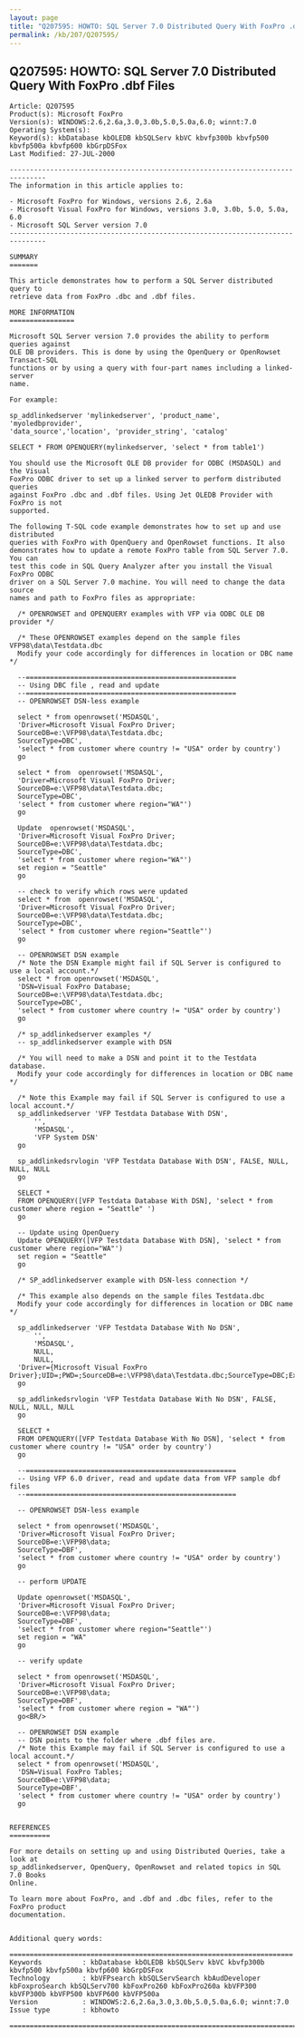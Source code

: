 ```yaml
---
layout: page
title: "Q207595: HOWTO: SQL Server 7.0 Distributed Query With FoxPro .dbf Files"
permalink: /kb/207/Q207595/
---
```


## Q207595: HOWTO: SQL Server 7.0 Distributed Query With FoxPro .dbf Files

	Article: Q207595
	Product(s): Microsoft FoxPro
	Version(s): WINDOWS:2.6,2.6a,3.0,3.0b,5.0,5.0a,6.0; winnt:7.0
	Operating System(s): 
	Keyword(s): kbDatabase kbOLEDB kbSQLServ kbVC kbvfp300b kbvfp500 kbvfp500a kbvfp600 kbGrpDSFox
	Last Modified: 27-JUL-2000
	
	-------------------------------------------------------------------------------
	The information in this article applies to:
	
	- Microsoft FoxPro for Windows, versions 2.6, 2.6a 
	- Microsoft Visual FoxPro for Windows, versions 3.0, 3.0b, 5.0, 5.0a, 6.0 
	- Microsoft SQL Server version 7.0 
	-------------------------------------------------------------------------------
	
	SUMMARY
	=======
	
	This article demonstrates how to perform a SQL Server distributed query to
	retrieve data from FoxPro .dbc and .dbf files.
	
	MORE INFORMATION
	================
	
	Microsoft SQL Server version 7.0 provides the ability to perform queries against
	OLE DB providers. This is done by using the OpenQuery or OpenRowset Transact-SQL
	functions or by using a query with four-part names including a linked-server
	name.
	
	For example:
	
	sp_addlinkedserver 'mylinkedserver', 'product_name', 'myoledbprovider',
	'data_source','location', 'provider_string', 'catalog'
	
	SELECT * FROM OPENQUERY(mylinkedserver, 'select * from table1')
	
	You should use the Microsoft OLE DB provider for ODBC (MSDASQL) and the Visual
	FoxPro ODBC driver to set up a linked server to perform distributed queries
	against FoxPro .dbc and .dbf files. Using Jet OLEDB Provider with FoxPro is not
	supported.
	
	The following T-SQL code example demonstrates how to set up and use distributed
	queries with FoxPro with OpenQuery and OpenRowset functions. It also
	demonstrates how to update a remote FoxPro table from SQL Server 7.0. You can
	test this code in SQL Query Analyzer after you install the Visual FoxPro ODBC
	driver on a SQL Server 7.0 machine. You will need to change the data source
	names and path to FoxPro files as appropriate:
	
	  /* OPENROWSET and OPENQUERY examples with VFP via ODBC OLE DB provider */ 
	
	  /* These OPENROWSET examples depend on the sample files VFP98\data\Testdata.dbc
	  Modify your code accordingly for differences in location or DBC name */ 
	
	  --====================================================
	  -- Using DBC file , read and update
	  --====================================================
	  -- OPENROWSET DSN-less example
	
	  select * from openrowset('MSDASQL',
	  'Driver=Microsoft Visual FoxPro Driver;
	  SourceDB=e:\VFP98\data\Testdata.dbc;
	  SourceType=DBC',
	  'select * from customer where country != "USA" order by country')
	  go
	
	  select * from  openrowset('MSDASQL',
	  'Driver=Microsoft Visual FoxPro Driver;
	  SourceDB=e:\VFP98\data\Testdata.dbc;
	  SourceType=DBC',
	  'select * from customer where region="WA"')
	  go
	
	  Update  openrowset('MSDASQL',
	  'Driver=Microsoft Visual FoxPro Driver;
	  SourceDB=e:\VFP98\data\Testdata.dbc;
	  SourceType=DBC',
	  'select * from customer where region="WA"')
	  set region = "Seattle" 
	  go
	
	  -- check to verify which rows were updated
	  select * from  openrowset('MSDASQL',
	  'Driver=Microsoft Visual FoxPro Driver;
	  SourceDB=e:\VFP98\data\Testdata.dbc;
	  SourceType=DBC',
	  'select * from customer where region="Seattle"') 
	  go
	
	  -- OPENROWSET DSN example
	  /* Note the DSN Example might fail if SQL Server is configured to use a local account.*/ 
	  select * from openrowset('MSDASQL',
	  'DSN=Visual FoxPro Database;
	  SourceDB=e:\VFP98\data\Testdata.dbc;
	  SourceType=DBC',
	  'select * from customer where country != "USA" order by country')
	  go
	
	  /* sp_addlinkedserver examples */ 
	  -- sp_addlinkedserver example with DSN
	
	  /* You will need to make a DSN and point it to the Testdata database. 
	  Modify your code accordingly for differences in location or DBC name */ 
	
	  /* Note this Example may fail if SQL Server is configured to use a local account.*/ 
	  sp_addlinkedserver 'VFP Testdata Database With DSN', 
	      '', 
	      'MSDASQL',
	      'VFP System DSN'
	  go
	
	  sp_addlinkedsrvlogin 'VFP Testdata Database With DSN', FALSE, NULL, NULL, NULL
	  go 
	
	  SELECT *
	  FROM OPENQUERY([VFP Testdata Database With DSN], 'select * from customer where region = "Seattle" ') 
	  go
	
	  -- Update using OpenQuery
	  Update OPENQUERY([VFP Testdata Database With DSN], 'select * from customer where region="WA"') 
	  set region = "Seattle" 
	  go
	
	  /* SP_addlinkedserver example with DSN-less connection */ 
	
	  /* This example also depends on the sample files Testdata.dbc
	  Modify your code accordingly for differences in location or DBC name */ 
	
	  sp_addlinkedserver 'VFP Testdata Database With No DSN', 
	      '', 
	      'MSDASQL',
	      NULL,
	      NULL,
	  'Driver={Microsoft Visual FoxPro Driver};UID=;PWD=;SourceDB=e:\VFP98\data\Testdata.dbc;SourceType=DBC;Exclusive=No;BackgroundFetch=Yes;Collate=Machine;'
	  go
	
	  sp_addlinkedsrvlogin 'VFP Testdata Database With No DSN', FALSE, NULL, NULL, NULL
	  go
	
	  SELECT *
	  FROM OPENQUERY([VFP Testdata Database With No DSN], 'select * from customer where country != "USA" order by country') 
	  go
	
	  --====================================================
	  -- Using VFP 6.0 driver, read and update data from VFP sample dbf files
	  --====================================================
	
	  -- OPENROWSET DSN-less example
	
	  select * from openrowset('MSDASQL',
	  'Driver=Microsoft Visual FoxPro Driver;
	  SourceDB=e:\VFP98\data;
	  SourceType=DBF',
	  'select * from customer where country != "USA" order by country')
	  go
	
	  -- perform UPDATE
	
	  Update openrowset('MSDASQL',
	  'Driver=Microsoft Visual FoxPro Driver;
	  SourceDB=e:\VFP98\data;
	  SourceType=DBF',
	  'select * from customer where region="Seattle"')
	  set region = "WA" 
	  go
	
	  -- verify update
	
	  select * from openrowset('MSDASQL',
	  'Driver=Microsoft Visual FoxPro Driver;
	  SourceDB=e:\VFP98\data;
	  SourceType=DBF',
	  'select * from customer where region = "WA"')
	  go<BR/>
	
	  -- OPENROWSET DSN example
	  -- DSN points to the folder where .dbf files are.
	  /* Note this Example may fail if SQL Server is configured to use a local account.*/ 
	  select * from openrowset('MSDASQL',
	  'DSN=Visual FoxPro Tables;			
	  SourceDB=e:\VFP98\data;
	  SourceType=DBF',
	  'select * from customer where country != "USA" order by country') 
	  go
	
	
	REFERENCES
	==========
	
	For more details on setting up and using Distributed Queries, take a look at
	sp_addlinkedserver, OpenQuery, OpenRowset and related topics in SQL 7.0 Books
	Online.
	
	To learn more about FoxPro, and .dbf and .dbc files, refer to the FoxPro product
	documentation.
	
	
	Additional query words:
	
	======================================================================
	Keywords          : kbDatabase kbOLEDB kbSQLServ kbVC kbvfp300b kbvfp500 kbvfp500a kbvfp600 kbGrpDSFox 
	Technology        : kbVFPsearch kbSQLServSearch kbAudDeveloper kbFoxproSearch kbSQLServ700 kbFoxPro260 kbFoxPro260a kbVFP300 kbVFP300b kbVFP500 kbVFP600 kbVFP500a
	Version           : WINDOWS:2.6,2.6a,3.0,3.0b,5.0,5.0a,6.0; winnt:7.0
	Issue type        : kbhowto
	
	=============================================================================
	
